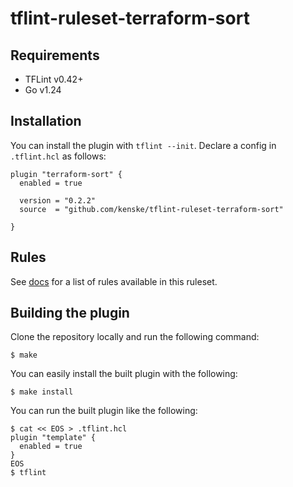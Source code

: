 # tflint-ruleset-terraform-sort

## Requirements

- TFLint v0.42+
- Go v1.24

## Installation

You can install the plugin with `tflint --init`. Declare a config in `.tflint.hcl` as follows:

```hcl
plugin "terraform-sort" {
  enabled = true

  version = "0.2.2"
  source  = "github.com/kenske/tflint-ruleset-terraform-sort"

}
```

## Rules

See [docs](docs) for a list of rules available in this ruleset.

## Building the plugin

Clone the repository locally and run the following command:

```
$ make
```

You can easily install the built plugin with the following:

```
$ make install
```

You can run the built plugin like the following:

```
$ cat << EOS > .tflint.hcl
plugin "template" {
  enabled = true
}
EOS
$ tflint
```
